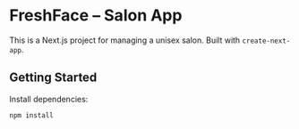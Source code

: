 # FreshFace – Salon App

This is a Next.js project for managing a unisex salon. Built with `create-next-app`.

## Getting Started

Install dependencies:

```bash
npm install
